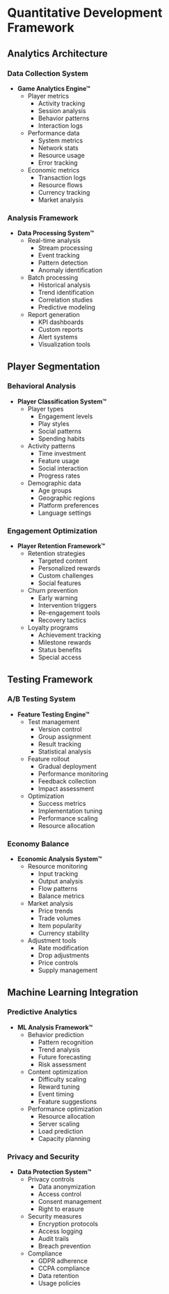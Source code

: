 # Quantitative Development Framework

## Analytics Architecture

### Data Collection System
- **Game Analytics Engine™**
  - Player metrics
    - Activity tracking
    - Session analysis
    - Behavior patterns
    - Interaction logs
  - Performance data
    - System metrics
    - Network stats
    - Resource usage
    - Error tracking
  - Economic metrics
    - Transaction logs
    - Resource flows
    - Currency tracking
    - Market analysis

### Analysis Framework
- **Data Processing System™**
  - Real-time analysis
    - Stream processing
    - Event tracking
    - Pattern detection
    - Anomaly identification
  - Batch processing
    - Historical analysis
    - Trend identification
    - Correlation studies
    - Predictive modeling
  - Report generation
    - KPI dashboards
    - Custom reports
    - Alert systems
    - Visualization tools

## Player Segmentation

### Behavioral Analysis
- **Player Classification System™**
  - Player types
    - Engagement levels
    - Play styles
    - Social patterns
    - Spending habits
  - Activity patterns
    - Time investment
    - Feature usage
    - Social interaction
    - Progress rates
  - Demographic data
    - Age groups
    - Geographic regions
    - Platform preferences
    - Language settings

### Engagement Optimization
- **Player Retention Framework™**
  - Retention strategies
    - Targeted content
    - Personalized rewards
    - Custom challenges
    - Social features
  - Churn prevention
    - Early warning
    - Intervention triggers
    - Re-engagement tools
    - Recovery tactics
  - Loyalty programs
    - Achievement tracking
    - Milestone rewards
    - Status benefits
    - Special access

## Testing Framework

### A/B Testing System
- **Feature Testing Engine™**
  - Test management
    - Version control
    - Group assignment
    - Result tracking
    - Statistical analysis
  - Feature rollout
    - Gradual deployment
    - Performance monitoring
    - Feedback collection
    - Impact assessment
  - Optimization
    - Success metrics
    - Implementation tuning
    - Performance scaling
    - Resource allocation

### Economy Balance
- **Economic Analysis System™**
  - Resource monitoring
    - Input tracking
    - Output analysis
    - Flow patterns
    - Balance metrics
  - Market analysis
    - Price trends
    - Trade volumes
    - Item popularity
    - Currency stability
  - Adjustment tools
    - Rate modification
    - Drop adjustments
    - Price controls
    - Supply management

## Machine Learning Integration

### Predictive Analytics
- **ML Analysis Framework™**
  - Behavior prediction
    - Pattern recognition
    - Trend analysis
    - Future forecasting
    - Risk assessment
  - Content optimization
    - Difficulty scaling
    - Reward tuning
    - Event timing
    - Feature suggestions
  - Performance optimization
    - Resource allocation
    - Server scaling
    - Load prediction
    - Capacity planning

### Privacy and Security
- **Data Protection System™**
  - Privacy controls
    - Data anonymization
    - Access control
    - Consent management
    - Right to erasure
  - Security measures
    - Encryption protocols
    - Access logging
    - Audit trails
    - Breach prevention
  - Compliance
    - GDPR adherence
    - CCPA compliance
    - Data retention
    - Usage policies